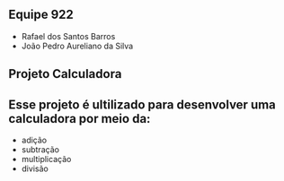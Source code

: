 ## Equipe 922

 - Rafael dos Santos Barros 
 - João Pedro Aureliano da Silva 


## Projeto Calculadora 

## Esse projeto é ultilizado para desenvolver uma calculadora por meio da:

- adição 
- subtração 
- multiplicação
- divisão
